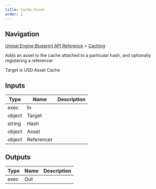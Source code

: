 ```yaml
---
title: Cache Asset
order: 2
---
```

## Navigation

[Unreal Engine Blueprint API Reference](https://dev.epicgames.com/documentation/en-us/unreal-engine/BlueprintAPI) > [Caching](https://dev.epicgames.com/documentation/en-us/unreal-engine/BlueprintAPI/Caching)

Adds an asset to the cache attached to a particular hash, and optionally registering a referencer

Target is USD Asset Cache

## Inputs

| Type | Name | Description |
| --- | --- | --- |
| exec | In |  |
| object | Target |  |
| string | Hash |  |
| object | Asset |  |
| object | Referencer |  |

## Outputs

| Type | Name | Description |
| --- | --- | --- |
| exec | Out |  |
